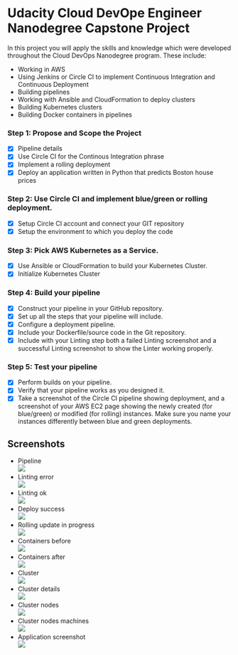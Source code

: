 # Udacity Cloud DevOpe Engineer Nanodegree Capstone Project

In this project you will apply the skills and knowledge which were developed throughout the Cloud DevOps Nanodegree program. These include:

- Working in AWS
- Using Jenkins or Circle CI to implement Continuous Integration and Continuous Deployment
- Building pipelines
- Working with Ansible and CloudFormation to deploy clusters
- Building Kubernetes clusters
- Building Docker containers in pipelines

### Step 1: Propose and Scope the Project
- [x] Pipeline details
- [x] Use Circle CI for the Continous Integration phrase
- [x] Implement a rolling deployment
- [x] Deploy an application written in Python that predicts Boston house prices

### Step 2: Use Circle CI and implement blue/green or rolling deployment.
- [x] Setup Circle CI account and connect your GIT repository
- [x] Setup the environment to which you deploy the code

### Step 3: Pick AWS Kubernetes as a Service.
- [x] Use Ansible or CloudFormation to build your Kubernetes Cluster.
- [x] Initialize Kubernetes Cluster

### Step 4: Build your pipeline
- [x] Construct your pipeline in your GitHub repository.
- [x] Set up all the steps that your pipeline will include.
- [x] Configure a deployment pipeline.
- [x] Include your Dockerfile/source code in the Git repository.
- [x] Include with your Linting step both a failed Linting screenshot and a successful Linting screenshot to show the Linter working properly.

### Step 5: Test your pipeline
- [x] Perform builds on your pipeline.
- [x] Verify that your pipeline works as you designed it.
- [x] Take a screenshot of the Circle CI pipeline showing deployment, and a screenshot of your AWS EC2 page showing the newly created (for blue/green) or modified (for rolling) instances. Make sure you name your instances differently between blue and green deployments.

## Screenshots

- Pipeline <br />
![](media/pipeline.png)
- Linting error <br />
![](media/lint-error.png)
- Linting ok <br />
![](media/lint-ok.png)
- Deploy success <br />
![](media/deploy-success.png)
- Rolling update in progress<br />
![](media/rolling-update-in-progress.png)
- Containers before <br />
![](media/container-before.png)
- Containers after <br />
![](media/container-after.png)
- Cluster <br />
![](media/cluster.png)
- Cluster details<br />
![](media/cluster-details.png)
- Cluster nodes<br />
![](media/cluster-nodes.png)
- Cluster nodes machines<br />
![](media/cluster-nodes-ec2.png)
- Application screenshot <br />
![](media/application-screenshot.png)


